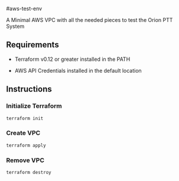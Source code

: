#aws-test-env

A Minimal AWS VPC with all the needed pieces to test the Orion PTT System

## Requirements

* Terraform v0.12 or greater installed in the PATH

* AWS API Credentials installed in the default location

## Instructions

### Initialize Terraform

    terraform init
    
### Create VPC

    terraform apply
    
### Remove VPC

    terraform destroy